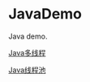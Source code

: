 # JavaDemo
Java demo.

[Java多线程](https://blog.csdn.net/u012317510/article/details/78768235)

[Java线程池](https://blog.csdn.net/u012317510/article/details/78787408)